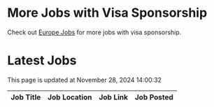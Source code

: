 # More Jobs with Visa Sponsorship

Check out [Europe Jobs](https://github.com/sureshparimi/europejobs#latest-jobs) for more jobs with visa sponsorship.

# Latest Jobs

This page is updated at November 28, 2024 14:00:32

| Job Title | Job Location | Job Link | Job Posted |
| --- | --- | --- | --- |
